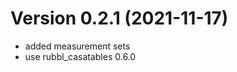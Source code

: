 <!-- markdownlint-disable=MD025 -->

# Version 0.2.1 (2021-11-17)

- added measurement sets
- use rubbl_casatables 0.6.0